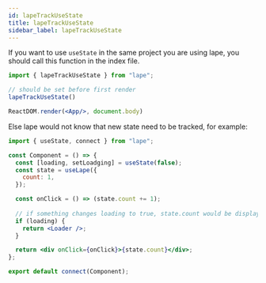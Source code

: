 ```yaml
---
id: lapeTrackUseState
title: lapeTrackUseState
sidebar_label: lapeTrackUseState
---
```


If you want to use `useState` in the same project you are using lape, you should call this function in the index file.

```jsx
import { lapeTrackUseState } from "lape";

// should be set before first render
lapeTrackUseState()

ReactDOM.render(<App/>, document.body)
```

Else lape would not know that new state need to be tracked, for example:

```jsx
import { useState, connect } from "lape";

const Component = () => {
  const [loading, setLoadging] = useState(false);
  const state = useLape({
    count: 1,
  });

  const onClick = () => (state.count += 1);
  
  // if something changes loading to true, state.count would be displayed, but lape would not know that this has happened.
  if (loading) {
    return <Loader />;
  }

  return <div onClick={onClick}>{state.count}</div>;
};

export default connect(Component);
```
